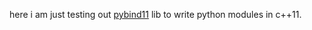 here i am just testing out [pybind11](https://github.com/wjakob/pybind11) lib to write python modules in c++11.

